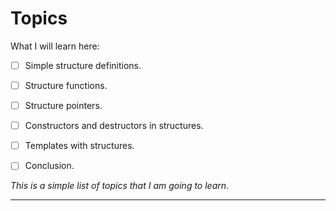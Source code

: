 # Topics

What I will learn here:

- [ ] Simple structure definitions.
- [ ] Structure functions.
- [ ] Structure pointers.
- [ ] Constructors and destructors in structures.
- [ ] Templates with structures.
- [ ] Conclusion.


_This is a simple list of topics that I am going to learn_.

---
